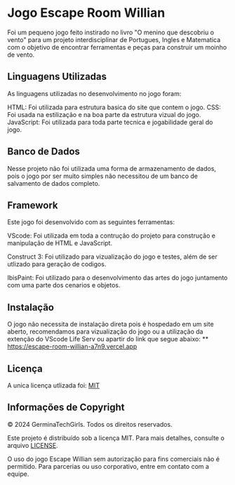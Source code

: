 
# Jogo Escape Room Willian

Foi um pequeno jogo feito instirado no livro "O menino que descobriu o vento" para um projeto interdisciplinar de Portugues, Ingles e Matematica com o objetivo de encontrar ferramentas e peças para construir um moinho de vento. 

## Linguagens Utilizadas

As linguagens utilizadas no desenvolvimento no jogo foram:

HTML: Foi utilizada para estrutura basica do site que contem o jogo.
CSS: Foi usada na estilização e na boa parte da estrutura vizual do jogo.
JavaScript: Foi utilizada para toda parte tecnica e jogabilidade geral do jogo.

## Banco de Dados
Nesse projeto não foi utilizada uma forma de armazenamento de dados, pois o jogo por ser muito simples não necessitou de um banco de salvamento de dados completo.

## Framework
Este jogo foi desenvolvido com as seguintes ferramentas:

VScode: Foi utilizada em toda a contrução do projeto para construção e manipulação de HTML e JavaScript.

Construct 3: Foi utilizado para vizualização do jogo e testes, além de ser utlizado para geração de codigos.

IbisPaint: Foi utilizado para o desenvolvimento das artes do jogo juntamento com uma parte dos cenarios e objetos.

## Instalação

O jogo não necessita de instalação direta pois é hospedado em um site aberto, recomendamos para vizualização do jogo ou a utilização da extenção do VScode Life Serv ou apartir do link que segue abaixo:
** https://escape-room-willian-a7n9.vercel.app
    
## Licença

A unica licença utlizada foi:
[MIT](https://choosealicense.com/licenses/mit/)


## Informações de Copyright

© 2024 GerminaTechGirls. Todos os direitos reservados.  

Este projeto é distribuído sob a licença MIT. Para mais detalhes, consulte o arquivo [LICENSE](./LICENSE).  

O uso do jogo Escape Willian sem autorização para fins comerciais não é permitido. Para parcerias ou uso corporativo, entre em contato com a equipe.
